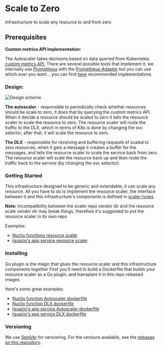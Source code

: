 # Scale to Zero

Infrastructure to scale any resource to and from zero

## Prerequisites

**Custom metrics API implementation:**

The Autoscaler takes decisions based on data queried from Kubernetes 
[custom metrics API.](https://github.com/kubernetes/community/blob/master/contributors/design-proposals/instrumentation/custom-metrics-api.md)
There are several possible tools that implement it, we internally use
[Prometheus](https://prometheus.io/) with the [Prometheus-Adapter](https://github.com/DirectXMan12/k8s-prometheus-adapter)
but you can use which ever you want... you can find [here](https://github.com/kubernetes/metrics/blob/master/IMPLEMENTATIONS.md#custom-metrics-api) 
recommended implementations

### Design:
![Design scheme](https://www.lucidchart.com/publicSegments/view/cc8927a6-537f-4fe6-95e1-731503bc7996/image.jpeg)

**The autoscaler** - responsible to periodically check whether resources should be scale to zero, it does that by 
querying the custom metrics API. When it decide a resource should be scaled to zero it tells the resource scaler to 
scale the resource to zero.
The resource scaler will route the traffic to the DLX, which in terms of K8s is done by changing the svc selector, 
after that, it will scale the resource to zero.

**The DLX** - responsible for receiving and buffering requests of scaled to zero resources, when it gets a message it 
creates a buffer for the messages, and tells the resource scaler to scale the service back from zero.
The resource scaler will scale the resource back up and then route the traffic back to the service (by changing the svc 
selector).

### Getting Started
This infrastructure designed to be generic and extendable, it can scale any resource.
All you have to do is implement the resource scaler, the interface between it and this infrastructure's components is 
defined in [scaler-types](https://github.com/v3io/scaler-types)

**Note:** Incompatibility between the scaler repo vendor dir and the resource scale vendor dir may break things, 
therefore it's suggested to put the resource scaler in its own repo

Examples:
* [Nuclio functions resource scaler](https://github.com/nuclio/nuclio/blob/master/pkg/platform/kube/resourcescaler/resourcescaler.go)
* [Iguazio's app service resource scaler](https://github.com/v3io/app-resource-scaler/blob/development/resourcescaler.go)  

### Installing
Go plugin is the magic that glues the resource scaler and this infrastructure components together
First you'll need to build a Dockerfile that builds your resource scaler as a Go plugin, and transplant it in this 
repo released images

Here's some great examples:
* [Nuclio function Autoscaler dockerfile](https://github.com/nuclio/nuclio/blob/master/cmd/autoscaler/Dockerfile)  
* [Nuclio function DLX dockerfile](https://github.com/nuclio/nuclio/blob/master/cmd/dlx/Dockerfile)
* [Iguazio's app service Autoscaler dockerfile](https://github.com/v3io/app-resource-scaler/blob/development/autoscaler/Dockerfile)  
* [Iguazio's app service DLX dockerfile](https://github.com/v3io/app-resource-scaler/blob/development/dlx/Dockerfile)


### Versioning

We use [SemVer](http://semver.org/) for versioning. For the versions available, see the 
[releases on this repository](https://github.com/v3io/scaler/releases).
